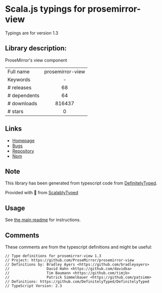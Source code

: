 
# Scala.js typings for prosemirror-view

Typings are for version 1.3

## Library description:
ProseMirror's view component

|                    |                 |
| ------------------ | :-------------: |
| Full name          | prosemirror-view |
| Keywords           | - |
| # releases         | 68 |
| # dependents       | 64 |
| # downloads        | 816437 |
| # stars            | 0 |

## Links
- [Homepage](https://github.com/prosemirror/prosemirror-view#readme)
- [Bugs](https://github.com/prosemirror/prosemirror-view/issues)
- [Repository](https://github.com/prosemirror/prosemirror-view)
- [Npm](https://www.npmjs.com/package/prosemirror-view)
    


## Note
This library has been generated from typescript code from [DefinitelyTyped](https://definitelytyped.org).

Provided with :purple_heart: from [ScalablyTyped](https://github.com/oyvindberg/ScalablyTyped)

## Usage
See [the main readme](../../readme.md) for instructions.

## Comments

These comments are from the typescript definitions and might be useful:
```
// Type definitions for prosemirror-view 1.3
// Project: https://github.com/ProseMirror/prosemirror-view
// Definitions by: Bradley Ayers <https://github.com/bradleyayers>
//                 David Hahn <https://github.com/davidka>
//                 Tim Baumann <https://github.com/timjb>
//                 Patrick Simmelbauer <https://github.com/patsimm>
// Definitions: https://github.com/DefinitelyTyped/DefinitelyTyped
// TypeScript Version: 2.3

```

